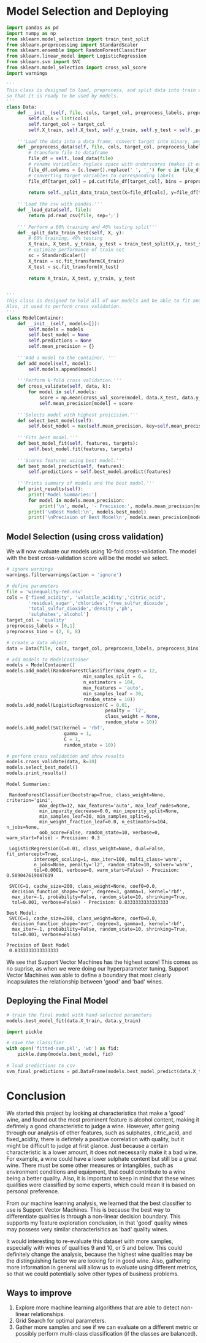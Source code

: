 
# Model Selection and Deploying


```python
import pandas as pd
import numpy as np
from sklearn.model_selection import train_test_split
from sklearn.preprocessing import StandardScaler
from sklearn.ensemble import RandomForestClassifier
from sklearn.linear_model import LogisticRegression
from sklearn.svm import SVC 
from sklearn.model_selection import cross_val_score
import warnings
```


```python
''' 
This class is designed to load, preprocess, and split data into train and test sets 
so that it is ready to be used by models.
'''
class Data:
    def __init__(self, file, cols, target_col, preprocess_labels, preprocess_bins):
        self.cols = list(cols)
        self.target_col = target_col
        self.X_train, self.X_test, self.y_train, self.y_test = self._preprocess_data(file, cols, target_col, preprocess_labels, preprocess_bins)
    
    '''Load the data into a data frame, convert target into binary, and split the data into train and test sets'''
    def _preprocess_data(self, file, cols, target_col, preprocess_labels, preprocess_bins):
        # transform file to dataframe
        file_df = self._load_data(file)
        # rename variables: replace space with underscores (makes it easier to reference)
        file_df.columns = [c.lower().replace(' ', '_') for c in file_df.columns]
        # converting target variables to corresponding labels
        file_df[target_col] = pd.cut(file_df[target_col], bins = preprocess_bins, labels = preprocess_labels)
        
        return self._split_data_train_test(X=file_df[cols], y=file_df[target_col])
      
    '''Load the csv with pandas.'''
    def _load_data(self, file):
        return pd.read_csv(file, sep=';')
    
    ''' Perform a 60% training and 40% testing split'''
    def _split_data_train_test(self, X, y):
        # 60% training, 40% testing
        X_train, X_test, y_train, y_test = train_test_split(X,y, test_size=0.4, random_state=10)
        # optimize performance of train set
        sc = StandardScaler()
        X_train = sc.fit_transform(X_train)
        X_test = sc.fit_transform(X_test)
        
        return X_train, X_test, y_train, y_test
    
```


```python
'''
This class is designed to hold all of our models and be able to fit and predict with them. 
Also, it used to perform cross validation.
'''
class ModelContainer:
    def __init__(self, models=[]):
        self.models = models
        self.best_model = None
        self.predictions = None
        self.mean_precision = {}
    
    '''Add a model to the container. '''    
    def add_model(self, model):
        self.models.append(model)
        
    '''Perform k-fold cross validation.'''   
    def cross_validate(self, data, k):
        for model in self.models:
            score = np.mean(cross_val_score(model, data.X_test, data.y_test, scoring = 'precision', cv=k))
            self.mean_precision[model] = score
    
    '''Selects model with highest preicision.'''    
    def select_best_model(self):
        self.best_model = max(self.mean_precision, key=self.mean_precision.get)
    
    '''Fits best model.'''
    def best_model_fit(self, features, targets):
        self.best_model.fit(features, targets)
    
    '''Scores features using best model.'''
    def best_model_predict(self, features):
        self.predictions = self.best_model.predict(features)
    
    '''Prints summary of models and the best model.'''
    def print_results(self):
        print('Model Summaries:')
        for model in models.mean_precision:
            print('\n', model, '- Precision:', models.mean_precision[model])
        print('\nBest Model:\n', models.best_model)
        print('\nPrecision of Best Model\n', models.mean_precision[models.best_model])
```

## Model Selection (using cross validation)

We will now evaluate our models using 10-fold cross-validation. The model with the best cross-validation score will be the model we select.


```python
# ignore warnings
warnings.filterwarnings(action = 'ignore')
```


```python
# define parameters
file = 'winequality-red.csv'
cols = ['fixed_acidity', 'volatile_acidity','citric_acid',
        'residual_sugar','chlorides','free_sulfur_dioxide',
        'total_sulfur_dioxide','density','ph',
        'sulphates','alcohol']
target_col = 'quality'
preprocess_labels = [0,1]
preprocess_bins = (2, 6, 8)
```


```python
# create a data object
data = Data(file, cols, target_col, preprocess_labels, preprocess_bins)
```


```python
# add models to ModelContainer
models = ModelContainer()
models.add_model(RandomForestClassifier(max_depth = 12,
                            min_samples_split = 6,
                            n_estimators = 104,
                            max_features = 'auto',
                            min_samples_leaf = 30,
                            random_state = 10))
models.add_model(LogisticRegression(C = 0.01, 
                                    penalty = 'l2', 
                                    class_weight = None, 
                                    random_state = 10))
models.add_model(SVC(kernel = 'rbf',
                     gamma = 1,
                     C = 1,
                     random_state = 10))
```


```python
# perform cross validation and show results
models.cross_validate(data, k=10)
models.select_best_model()
models.print_results()
```

    Model Summaries:
    
     RandomForestClassifier(bootstrap=True, class_weight=None, criterion='gini',
                max_depth=12, max_features='auto', max_leaf_nodes=None,
                min_impurity_decrease=0.0, min_impurity_split=None,
                min_samples_leaf=30, min_samples_split=6,
                min_weight_fraction_leaf=0.0, n_estimators=104, n_jobs=None,
                oob_score=False, random_state=10, verbose=0, warm_start=False) - Precision: 0.3
    
     LogisticRegression(C=0.01, class_weight=None, dual=False, fit_intercept=True,
              intercept_scaling=1, max_iter=100, multi_class='warn',
              n_jobs=None, penalty='l2', random_state=10, solver='warn',
              tol=0.0001, verbose=0, warm_start=False) - Precision: 0.589047619047619
    
     SVC(C=1, cache_size=200, class_weight=None, coef0=0.0,
      decision_function_shape='ovr', degree=3, gamma=1, kernel='rbf',
      max_iter=-1, probability=False, random_state=10, shrinking=True,
      tol=0.001, verbose=False) - Precision: 0.8333333333333333
    
    Best Model:
     SVC(C=1, cache_size=200, class_weight=None, coef0=0.0,
      decision_function_shape='ovr', degree=3, gamma=1, kernel='rbf',
      max_iter=-1, probability=False, random_state=10, shrinking=True,
      tol=0.001, verbose=False)
    
    Precision of Best Model
     0.8333333333333333


We see that Support Vector Machines has the highest score! This comes as no suprise, as when we were doing our hyperparameter tuning, Support Vector Machines was able to define a boundary that most clearly incapsulates the relationship between 'good' and 'bad' wines.

## Deploying the Final Model


```python
# train the final model with hand-selected parameters
models.best_model_fit(data.X_train, data.y_train)
```


```python
import pickle

# save the classifier
with open('fitted-svm.pkl', 'wb') as fid:
    pickle.dump(models.best_model, fid)  
    
# load predictions to csv
svm_final_predictions = pd.DataFrame(models.best_model_predict(data.X_test), columns=['predictions']).to_csv('red-wine-svm-final-prediction.csv')

```

# Conclusion
We started this project by looking at characteristics that make a 'good' wine, and found out the most prominent feature is alcohol content, making it defintely a good characteristic to judge a wine. However, after going through our analysis of other features, such as sulphates, citric_acid, and fixed_acidity, there is defintely a positive correlation with quality, but it might be difficult to judge at first glance. Just because a certain characteristic is a lower amount, it does not necessarily make it a bad wine. For example, a wine could have a lower sulphate content but still be a great wine. There must be some other measures or intangibles, such as environment conditions and equipment, that could contribute to a wine being a better quality. Also, it is important to keep in mind that these wines qualities were classified by some experts, which could mean it is based on personal preference.

From our machine learning analysis, we learned that the best classifier to use is Support Vector Machines. This is because the best way to differentiate qualities is through a non-linear decision boundary. This supports my feature exploration conclusion, in that 'good' quality wines may possess very similar characterisitics as 'bad' quality wines. 

It would interesting to re-evaluate this dataset with more samples, especially with wines of qualities 9 and 10, or 5 and below. This could definitely change the analysis, because the highest wine qualities may be the distinguishing factor we are looking for in good wine. Also, gathering more information in general will allow us to evaluate using different metrics, so that we could potentially solve other types of business problems. 

## Ways to improve
1. Explore more machine learning algorithms that are able to detect non-linear relationships.
2. Grid Search for optimal parameters.
3. Gather more samples and see if we can evaluate on a different metric or possibly perform multi-class classification (if the classes are balanced). 
